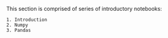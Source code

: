 This section is comprised of series of introductory notebooks: 

    1. Introduction
    2. Numpy
    3. Pandas
